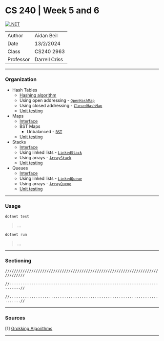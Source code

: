 # CS 240 | Week 5 and 6

[![.NET](https://github.com/thefireflyer/cs240-w5-w6-combined/actions/workflows/dotnet.yml/badge.svg)](https://github.com/thefireflyer/cs240-w5-w6-combined/actions/workflows/dotnet.yml)

| | |
|-|-|
| Author | Aidan Beil |
| Date | 13/2/2024 |
| Class | CS240 2963 |
| Professor | Darrell Criss |

---

### Organization

- Hash Tables
    - [Hashing algorithm](Hasher.cs)
    - Using open addressing - [`OpenHashMap`](Tables/OpenHashTable.cs)
    - Using closed addressing - [`ClosedHashMap`](Tables/ClosedHashTable.cs)
    - [Unit testing](Tables/TestTables.cs)
- Maps
    - [Interface](Maps/IMap.cs)
    - BST Maps
        - Unbalanced - [`BST`](Maps/BSTs/BST.cs)
    - [Unit testing](Maps/TestMaps.cs)
- Stacks
    - [Interface](Stacks/IStack.cs)
    - Using linked lists - [`LinkedStack`](Stacks/LinkedStack.cs)
    - Using arrays - [`ArrayStack`](Stacks/ArrayStack.cs)
    - [Unit testing](Stacks/TestStacks.cs)
- Queues
    - [Interface](Queues/IQueue.cs)
    - Using linked lists - [`LinkedQueue`](Queues/LinkedQueue.cs)
    - Using arrays - [`ArrayQueue`](Queues/ArrayQueue.cs)
    - [Unit testing](Queues/TestQueues.cs)

---

### Usage

`dotnet test`

> ...
>
>

`dotnet run`

> ...
>
>

---

### Sectioning

`///////////////////////////////////////////////////////////////////////////////`

`//---------------------------------------------------------------------------//`

`//...........................................................................//`


---

### Sources

[1] [Grokking Algorithms](https://livebook.manning.com/book/grokking-algorithms-second-edition/chapter-1/v-4/)

---
